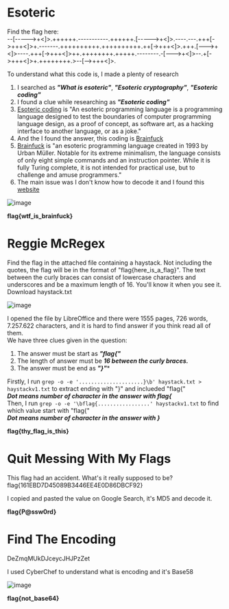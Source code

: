 # Esoteric
Find the flag here:</br>
--[----->+<]>.++++++.-----------.++++++.[----->+<]>.----.---.+++[->+++<]>+.-------.++++++++++.++++++++++.++[->+++<]>.+++.[--->+<]>----.+++[->+++<]>++.++++++++.+++++.--------.-[--->+<]>--.+[->+++<]>+.++++++++.>--[-->+++<]>.

To understand what this code is, I made a plenty of research</br>
1. I searched as ***"What is esoteric"***, ***"Esoteric cryptography"***, ***"Esoteric coding"***
2. I found a clue while researching as ***"Esoteric coding"***
3. [Esoteric coding](https://en.wikipedia.org/wiki/Esoteric_programming_language) is "An esoteric programming language is a programming language designed to test the boundaries of computer programming language design, as a proof of concept, as software art, as a hacking interface to another language, or as a joke."
4. And the I found the answer, this coding is [Brainfuck](https://en.wikipedia.org/wiki/Esoteric_programming_language#Brainfuck)
5. [Brainfuck](https://en.wikipedia.org/wiki/Brainfuck) is "an esoteric programming language created in 1993 by Urban Müller. Notable for its extreme minimalism, the language consists of only eight simple commands and an instruction pointer. While it is fully Turing complete, it is not intended for practical use, but to challenge and amuse programmers."
6. The main issue was I don't know how to decode it and I found this [website](https://www.tutorialspoint.com/execute_brainfk_online.php)

![image](https://user-images.githubusercontent.com/50519199/121124792-2e8d6000-c82e-11eb-8846-97ba3a936e4a.png)

**flag{wtf_is_brainfuck}**

# Reggie McRegex
Find the flag in the attached file containing a haystack. Not including the quotes, the flag will be in the format of "flag{here_is_a_flag}". The text between the curly braces can consist of lowercase characters and underscores and be a maximum length of 16. You'll know it when you see it.</br>
Download haystack.txt

![image](https://user-images.githubusercontent.com/50519199/121124960-714f3800-c82e-11eb-8e4a-ee806a239ff2.png)

I opened the file by LibreOffice and there were 1555 pages, 726 words, 7.257.622 characters, and it is hard to find answer if you think read all of them.</br>
We have three clues given in the question:
1. The answer must be start as ***"flag{"***
2. The length of answer must be ***16 between the curly braces.***
3. The answer must be end as ***"}"****

Firstly, I run ``grep -o -e '.....................}\b' haystack.txt > haystackv1.txt`` to extract ending with "}" and inclueded "flag{"</br>
***Dot means number of character in the answer with flag{***</br>
Then, I run ``grep -o -e '\bflag{.................' haystackv1.txt`` to find which value start with "flag{"</br>
***Dot means number of character in the answer with }***

**flag{thy_flag_is_this}**

# Quit Messing With My Flags
This flag had an accident. What's it really supposed to be?</br>
flag{161EBD7D45089B3446EE4E0D86DBCF92}

I copied and pasted the value on Google Search, it's MD5 and decode it.

**flag{P@ssw0rd}**

# Find The Encoding
DeZmqMUkDJceycJHJPzZet

I used CyberChef to understand what is encoding and it's Base58

![image](https://user-images.githubusercontent.com/50519199/121127178-0c95dc80-c832-11eb-813d-74cca9e0b7f1.png)


**flag{not_base64}**
